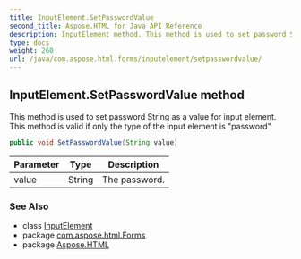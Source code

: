 ```yaml
---
title: InputElement.SetPasswordValue
second_title: Aspose.HTML for Java API Reference
description: InputElement method. This method is used to set password String as a value for input element. This method is valid if only the type of the input element is password
type: docs
weight: 260
url: /java/com.aspose.html.forms/inputelement/setpasswordvalue/
---
```

## InputElement.SetPasswordValue method

This method is used to set password String as a value for input element. This method is valid if only the type of the input element is "password"

```java
public void SetPasswordValue(String value)
```

| Parameter | Type | Description |
| --- | --- | --- |
| value | String | The password. |

### See Also

* class [InputElement](../)
* package [com.aspose.html.Forms](../../inputelement/)
* package [Aspose.HTML](../../../)
